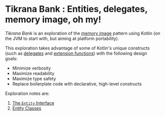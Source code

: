 # Tikrana Bank : Entities, delegates, memory image, oh my!

_Tikrana Bank_ is an exploration of the
[memory image](https://martinfowler.com/bliki/MemoryImage.html) pattern
using Kotlin (on the JVM to start with, but aiming at platform portability).

This exploration takes advantage of some of Kotlin's unique constructs (such
as [delegates](https://kotlinlang.org/docs/delegation.html) and
[extension functions](https://kotlinlang.org/docs/extensions.html)) with the
following design goals:

- Minimize verbosity
- Maximize readability
- Maximize type safety
- Replace boilerplate code with declarative, high-level constructs

Exploration notes are:

1. [The `Entity` Interface](notes/01-entity-interface.md)
2. [Entity Classes](notes/02-scalar-properties)